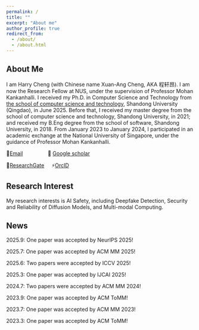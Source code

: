 ```yaml
---
permalink: /
title: ""
excerpt: "About me"
author_profile: true
redirect_from: 
  - /about/
  - /about.html
---
```


## About Me

I am Harry Cheng (with Chinese name Xuan-Ang Cheng, AKA 程轩昂). I am now the Research Fellow at NUS, under the supervision of Professor Mohan Kankanhalli. I received my Ph.D. in Computer Science and Technology from [the school of computer science and technology](https://www.cs.sdu.edu.cn/), Shandong University (Qingdao), in June 2025. Before that, I received my master degree from the school of computer science and technology, Shandong University, in 2021; and received my B.Eng degree from the school of software, Shandong University, in 2018. From January 2023 to January 2024, I participated in an academic exchange at the National University of Singapore, under the guidance of Professor Mohan Kankanhalli.

🔭[Email](xacheng1996@gmail.com) &nbsp; &nbsp; &nbsp;  &nbsp; &nbsp; &nbsp; &nbsp; &nbsp;  🌱 [Google scholar](https://scholar.google.com/citations?hl=zh-CN&view_op=list_works&gmla=AJsN-F7qfNVLvo7amICQLDNACGMcAUvctpuGtmOQtIuwttks8zMY7TeCYN4P_Gsh_TLlrmh68lQQarLVK8lQo1nYOiZ-ThoZZ69Nj5scHgtJzKlVyQrg4AU&user=qhU1rPAAAAAJ)

👯[ResearchGate](https://www.researchgate.net/profile/Harry-Cheng-4)   &nbsp; &nbsp;       ⚡[OrcID](https://orcid.org/0000-0001-7436-0162)

## Research Interest

My research interests is AI Safety, including Deepfake Detection, Security and Reliability of Diffusion Models, and Multi-modal Computing.

## News
2025.9: One paper was accepted by NeurIPS 2025!

2025.7: One paper was accepted by ACM MM 2025!

2025.6: Two papers were accepted by ICCV 2025!

2025.3: One paper was accepted by IJCAI 2025!

2024.7: Two papers were accepted by ACM MM 2024!

2023.9: One paper was accepted by ACM ToMM!

2023.7: One paper was accepted by ACM MM 2023!

2023.3: One paper was accepted by ACM ToMM!
